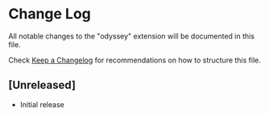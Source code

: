 # Change Log

All notable changes to the "odyssey" extension will be documented in this file.

Check [Keep a Changelog](http://keepachangelog.com/) for recommendations on how to structure this file.

## [Unreleased]

- Initial release